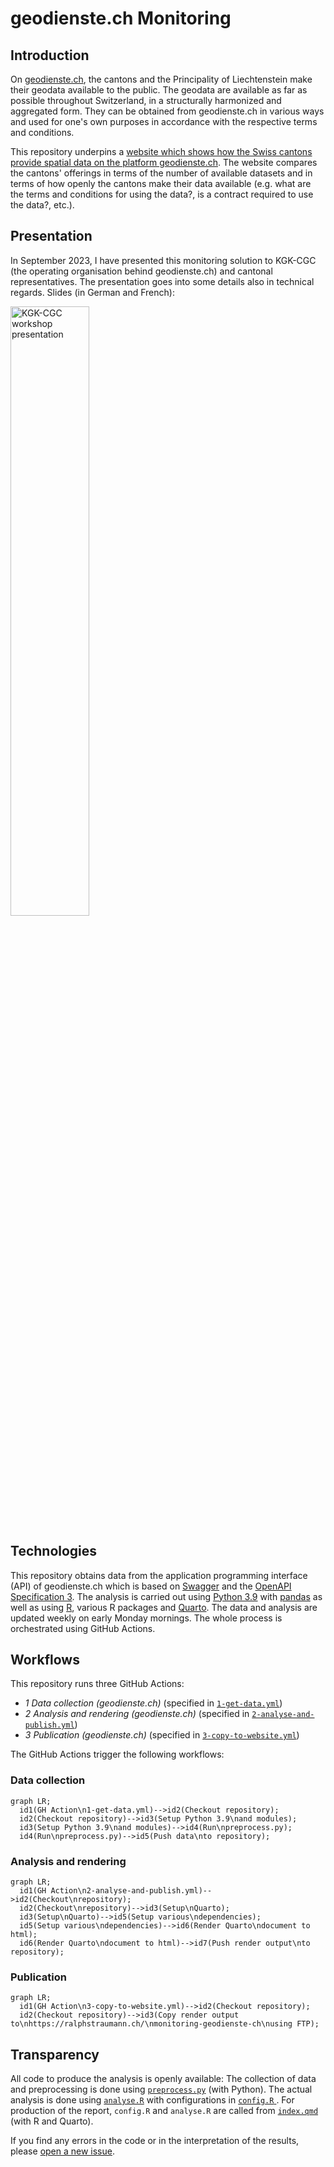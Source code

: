 # geodienste.ch Monitoring

## Introduction

On [geodienste.ch](https://geodienste.ch), the cantons and the Principality of Liechtenstein make their geodata available to the public. The geodata are available as far as possible throughout Switzerland, in a structurally harmonized and aggregated form. They can be obtained from geodienste.ch in various ways and used for one's own purposes in accordance with the respective terms and conditions.

This repository underpins a [website which shows how the Swiss cantons provide spatial data on the platform geodienste.ch](https://ralphstraumann.ch/monitoring-geodienste-ch). The website compares the cantons' offerings in terms of the number of available datasets and in terms of how openly the cantons make their data available (e.g. what are the terms and conditions for using the data?, is a contract required to use the data?, etc.).

## Presentation
In September 2023, I have presented this monitoring solution to KGK-CGC (the operating organisation behind geodienste.ch) and cantonal representatives. The presentation goes into some details also in technical regards. Slides (in German and French):

<img src="https://github.com/rastrau/geodienste-ch/blob/main/assets/presentation.png" alt= "KGK-CGC workshop presentation" title="KGK-CGC workshop presentation" width="50%">

## Technologies

This repository obtains data from the application programming interface (API) of geodienste.ch which is based on [Swagger](https://swagger.io) and the [OpenAPI Specification 3](https://swagger.io/specification). The analysis is carried out using [Python 3.9](https://www.python.org/downloads/release/python-390) with [pandas](https://pandas.pydata.org) as well as using [R](https://www.r-project.org), various R packages and [Quarto](https://quarto.org). The data and analysis are updated weekly on early Monday mornings. The whole process is orchestrated using GitHub Actions.

## Workflows

This repository runs three GitHub Actions:
- *1 Data collection (geodienste.ch)* (specified in [`1-get-data.yml`](https://github.com/rastrau/geodienste-ch/blob/main/.github/workflows/1-get-data.yml))
- *2 Analysis and rendering (geodienste.ch)* (specified in [`2-analyse-and-publish.yml`](https://github.com/rastrau/geodienste-ch/blob/main/.github/workflows/2-analyse-and-publish.yml))
- *3 Publication (geodienste.ch)* (specified in [`3-copy-to-website.yml`](https://github.com/rastrau/geodienste-ch/blob/main/.github/workflows/3-copy-to-website.yml))

The GitHub Actions trigger the following workflows:

### Data collection
```mermaid
graph LR;
  id1(GH Action\n1-get-data.yml)-->id2(Checkout repository);
  id2(Checkout repository)-->id3(Setup Python 3.9\nand modules);
  id3(Setup Python 3.9\nand modules)-->id4(Run\npreprocess.py);
  id4(Run\npreprocess.py)-->id5(Push data\nto repository);
```

### Analysis and rendering
```mermaid
graph LR;
  id1(GH Action\n2-analyse-and-publish.yml)-->id2(Checkout\nrepository);
  id2(Checkout\nrepository)-->id3(Setup\nQuarto);
  id3(Setup\nQuarto)-->id5(Setup various\ndependencies);
  id5(Setup various\ndependencies)-->id6(Render Quarto\ndocument to html);
  id6(Render Quarto\ndocument to html)-->id7(Push render output\nto repository);
```

### Publication
```mermaid
graph LR;
  id1(GH Action\n3-copy-to-website.yml)-->id2(Checkout repository);
  id2(Checkout repository)-->id3(Copy render output to\nhttps://ralphstraumann.ch/\nmonitoring-geodienste-ch\nusing FTP);
```

## Transparency

All code to produce the analysis is openly available: The collection of data and preprocessing is done using [`preprocess.py`](https://github.com/rastrau/geodienste-ch/blob/main/preprocess.py) (with Python). The actual analysis is done using [`analyse.R`](https://github.com/rastrau/geodienste-ch/blob/main/analyse.R) with configurations in [`config.R` ](https://github.com/rastrau/geodienste-ch/blob/main/config.R). For production of the report, `config.R` and `analyse.R` are called from [`index.qmd`](https://github.com/rastrau/geodienste-ch/blob/main/index.qmd) (with R and Quarto).

If you find any errors in the code or in the interpretation of the results, please [open a new issue](https://github.com/rastrau/geodienste-ch/issues/new).
